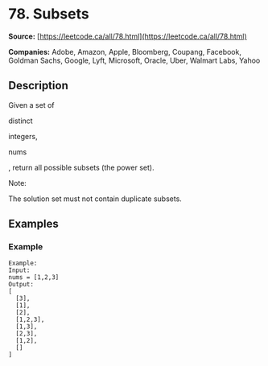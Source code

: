# 78. Subsets

**Source:** [https://leetcode.ca/all/78.html](https://leetcode.ca/all/78.html)

**Companies:** Adobe, Amazon, Apple, Bloomberg, Coupang, Facebook, Goldman Sachs, Google, Lyft, Microsoft, Oracle, Uber, Walmart Labs, Yahoo

## Description

Given a set of

distinct

integers,

nums

, return all possible subsets
        (the power set).

Note:

The solution set must not contain duplicate subsets.

## Examples

### Example

```
Example:
Input:
nums = [1,2,3]
Output:
[
  [3],
  [1],
  [2],
  [1,2,3],
  [1,3],
  [2,3],
  [1,2],
  []
]
```


